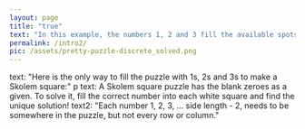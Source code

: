 ```yaml
---
layout: page
title: "true"
text: "In this example, the numbers 1, 2 and 3 fill the available spots."
permalink: /intro2/
pic: /assets/pretty-puzzle-discrete_solved.png
---
```

text: "Here is the only way to fill the puzzle with 1s, 2s and 3s to make a Skolem square:"
p
text: A Skolem square puzzle has the blank zeroes as a given. To solve it, fill the correct number into each white square and find the unique solution!
text2: "Each number 1, 2, 3, ... side length - 2, needs to be somewhere in the puzzle, but not every row or column."
